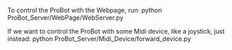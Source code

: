To control the ProBot with the Webpage, run:
python ProBot_Server/WebPage/WebServer.py 

If we want to control the ProBot with some Midi device, like a joystick, just instead:
python ProBot_Server/Midi_Device/forward_device.py

